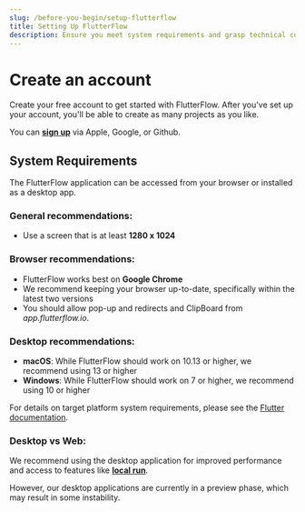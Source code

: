 ```yaml
---
slug: /before-you-begin/setup-flutterflow
title: Setting Up FlutterFlow
description: Ensure you meet system requirements and grasp technical concepts for smooth building in FlutterFlow.
---
```



# Create an account

Create your free account to get started with FlutterFlow. After you've set up your account, you'll be able to create as many projects as you like.

You can [**sign up**](https://app.flutterflow.io/create-account) via Apple, Google, or Github.

## System Requirements

The FlutterFlow application can be accessed from your browser or installed as a desktop app.

### General recommendations:
- Use a screen that is at least **1280 x 1024** 

### Browser recommendations:
- FlutterFlow works best on **Google Chrome** 
- We recommend keeping your browser up-to-date, specifically within the latest two versions
- You should allow pop-up and redirects and ClipBoard from _app.flutterflow.io_.

<!---link to /troubleshooting/miscellaneous#i-cant-copy-paste-widgets-->

### Desktop recommendations:
- **macOS**: While FlutterFlow should work on 10.13 or higher, we recommend using 13 or higher
- **Windows**: While FlutterFlow should work on 7 or higher, we recommend using 10 or higher

For details on target platform system requirements, please see the [Flutter documentation](https://docs.flutter.dev/reference/supported-platforms).

### Desktop vs Web:
We recommend using the desktop application for improved performance and access to features like [**local run**](../../testing-deployment-publishing/running-your-app/local-run.md). 

However, our desktop applications are currently in a preview phase, which may result in some instability. 



